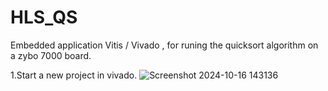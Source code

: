 # HLS_QS
Embedded application Vitis / Vivado , for runing the quicksort algorithm on a zybo 7000 board. 






1.Start a new project in vivado.
  ![Screenshot 2024-10-16 143136](https://github.com/user-attachments/assets/cbce6e96-e663-4c9e-aff1-c7ee4b90696f)
